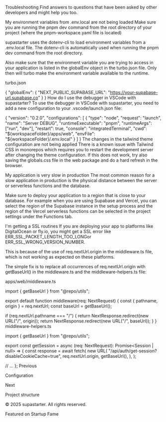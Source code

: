 Troubleshooting
Find answers to questions that have been asked by other developers and might help you too.

My environment variables from .env.local are not being loaded
Make sure you are running the pnpm dev command from the root directory of your project (where the pnpm-workspace.yaml file is located)

supastarter uses the dotenv-cli to load environment variables from a .env.local file. The dotenv-cli is automatically used when running the pnpm dev command from the root directory.

Also make sure that the environment variable you are trying to access in your application is listed in the globalEnv object in the turbo.json file. Only then will turbo make the environment variable available to the runtime.

turbo.json

{
  "globalEnv": {
    "NEXT_PUBLIC_SUPABASE_URL": "https://your-supabase-url.supabase.co"
  }
}
How do I use the debugger in VSCode with supastarter?
To use the debugger in VSCode with supastarter, you need to add a new configuration to your .vscode/launch.json file:


{
  "version": "0.2.0",
  "configurations": [
    {
      "type": "node",
      "request": "launch",
      "name": "Server DEBUG",
      "runtimeExecutable": "pnpm",
      "runtimeArgs": ["run", "dev"],
      "restart": true,
      "console": "integratedTerminal",
      "cwd": "${workspaceFolder}/apps/web",
      "envFile": "${workspaceFolder}/.env.local"
    }
  ]
}
The changes in the tailwind theme configuration are not being applied
There is a known issue with Tailwind CSS in monorepos which requires you to restart the development server after changing the theme configuration. If this does not work, try also saving the globals.css file in the web package and do a hard refresh in the browser.

My application is very slow in production
The most common reason for a slow application in production is the physical distance between the server or serverless functions and the database.

Make sure to deploy your application to a region that is close to your database. For example when you are using Supabase and Vercel, you can select the region of the Supabase instance in the setup process and the region of the Vercel serverless functions can be selected in the project settings under the Functions tab.



I'm getting a SSL routines
If you are deploying your app to platforms like DigitalOcean or fly.io, you might get a SSL error like ERR_SSL_PACKET_LENGTH_TOO_LONGor ERR_SSL_WRONG_VERSION_NUMBER.

This is because of the use of req.nextUrl.origin in the middleware.ts file, which is not working as expected on these platforms.

The simple fix is to replace all occurrences of req.nextUrl.origin with getBaseUrl() in the middleware.ts and the middleware-helpers.ts file:

apps/web/middleware.ts

import { getBaseUrl } from "@repo/utils"; 
 
export default function middleware(req: NextRequest) {
  const { pathname, origin } = req.nextUrl;
  const baseUrl = getBaseUrl();
 
  if (req.nextUrl.pathname === "/") {
    return NextResponse.redirect(new URL("/", origin)); 
    return NextResponse.redirect(new URL("/", baseUrl)); 
  }
}
middleware-helpers.ts

import { getBaseUrl } from "@repo/utils"; 
 
export const getSession = async (req: NextRequest): Promise<Session | null> => {
	const response = await fetch(
		new URL(
			"/api/auth/get-session?disableCookieCache=true",
			req.nextUrl.origin, 
			getBaseUrl(), 
		),
	);
 
 // ...
};
Previous

Configuration

Next

Project structure

© 2025 supastarter. All rights reserved.

Featured on Startup Fame




